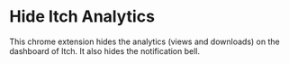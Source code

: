 # Hide Itch Analytics

This chrome extension hides the analytics (views and downloads) on the dashboard of Itch. It also hides the notification bell.
